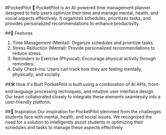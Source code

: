 #PocketPilot 🚀
PocketPilot is an AI-powered time management planner designed to help users optimize their time and manage mental, health, and social aspects effectively. It organizes schedules, prioritizes tasks, and provides personalized recommendations to enhance productivity.

##🌟 Features
1. Time Management (Mental): Organize schedules and prioritize tasks.
2. Stress Reduction (Mental): Provide personalized recommendations to reduce stress.
3. Reminders to Exercise (Physical): Encourage physical activity through reminders.
4. Daily Check-ins: Users can track how they are feeling mentally, physically, and socially.

##🛠️ How it's Built
PocketPilot is built using a combination of AI APIs, front-end language processing techniques, and intuitive user interface design. Our team collaborated closely to integrate these elements seamlessly into a user-friendly platform.

##🧠 Inspiration
Our inspiration for PocketPilot stemmed from the challenges students face with mental, health, and social issues. We recognized the need for a solution to intelligently assist students in optimizing their schedules and tasks to manage these aspects effectively.
